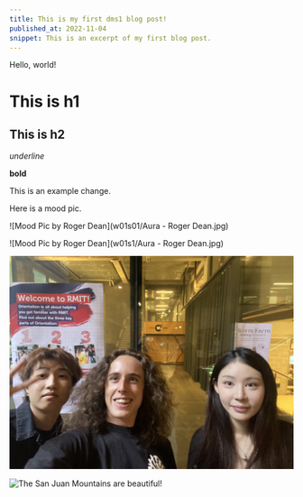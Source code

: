```yaml
---
title: This is my first dms1 blog post!
published_at: 2022-11-04
snippet: This is an excerpt of my first blog post.
---
```


Hello, world!

# This is h1

## This is h2

_underline_

**bold**

This is an example change.

Here is a mood pic.

![Mood Pic by Roger Dean](w01s01/Aura - Roger Dean.jpg)

![Mood Pic by Roger Dean](w01s1/Aura - Roger Dean.jpg)



![Explosive Coffee Cup](/static/w01s1/Bang!Caffeine.jpg)

![The San Juan Mountains are beautiful!](/assets/images/san-juan-mountains.jpg "San Juan Mountains")
